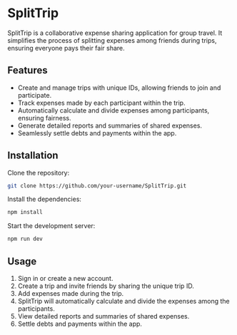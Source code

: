 # SplitTrip

SplitTrip is a collaborative expense sharing application for group travel. It simplifies the process of splitting
expenses among friends during trips, ensuring everyone pays their fair share.

## Features

- Create and manage trips with unique IDs, allowing friends to join and participate.
- Track expenses made by each participant within the trip.
- Automatically calculate and divide expenses among participants, ensuring fairness.
- Generate detailed reports and summaries of shared expenses.
- Seamlessly settle debts and payments within the app.


## Installation

Clone the repository:

```bash
git clone https://github.com/your-username/SplitTrip.git
```

Install the dependencies:

```bash
npm install
```

Start the development server:

```bash
npm run dev
```

## Usage

1. Sign in or create a new account.
2. Create a trip and invite friends by sharing the unique trip ID.
3. Add expenses made during the trip.
4. SplitTrip will automatically calculate and divide the expenses among the participants.
5. View detailed reports and summaries of shared expenses.
6. Settle debts and payments within the app.

